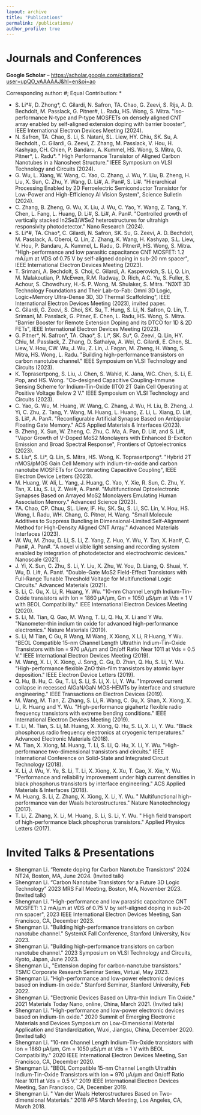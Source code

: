 ```yaml
---
layout: archive
title: "Publications"
permalink: /publications/
author_profile: true
---
```


Journals and Conferences
======
<b>Google Scholar</b> – <a href="https://scholar.google.com/citations?user=upQO_vAAAAAJ&hl=en&oi=ao" style="color:#0645AD;">https://scholar.google.com/citations?user=upQO_vAAAAAJ&hl=en&oi=ao</a>
 
Corresponding author: #; Equal Contribution: *
* S. Li*#, D. Zhong*,  C. Gilardi, N. Safron, TA. Chao, G. Zeevi, S. Rijs, A. D. Bechdolt, M. Passlack, G. Pitner#, L. Radu, HS. Wong, S. Mitra. "Iso-performance N-type and P-type MOSFETs on densely aligned CNT array enabled by self-aligned extension doping with barrier booster", IEEE International Electron Devices Meeting (2024).
* N. Safron, TA. Chao, S. Li, S. Natani, SL. Liew, HY. Chiu, SK. Su, A. Bechdolt., C. Gilardi, G. Zeevi, Z. Zhang, M. Passlack, V. Hou, H. Kashyap, CH. Chien, P. Bandaru, A. Kummel, HS. Wong, S. Mitra, G. Pitner*, L. Radu*. " High Performance Transistor of Aligned Carbon Nanotubes in a Nanosheet Structure." IEEE Symposium on VLSI Technology and Circuits (2024).
* G. Wu, L. Xiang, W. Wang, C. Yao, C. Zhang, J. Wu, Y. Liu, B. Zheng, H. Liu, X. Sun, C. Zhu, Y. Wang, D. Li#, A. Pan#, S. Li#. "Hierarchical Processing Enabled by 2D Ferroelectric Semiconductor Transistor for Low-Power and High-Efficiency AI Vision System", Science Bulletin (2024).
* C. Zhang, B. Zheng, G. Wu, X. Liu, J. Wu, C. Yao, Y. Wang, Z. Tang, Y. Chen, L. Fang, L. Huang, D. Li#, S. Li#, A. Pan#. "Controlled growth of vertically stacked In2Se3/WSe2 heterostructures for ultrahigh responsivity photodetector." Nano Research (2024).
* S. Li*#, TA. Chao*, C. Gilardi, N. Safron, SK. Su, G. Zeevi, A. D. Bechdolt, M. Passlack, A. Oberoi, Q. Lin, Z. Zhang, K. Wang, H. Kashyap, S.L. Liew, V. Hou, P. Bandaru, A. Kummel, L. Radu, G. Pitner#, HS. Wong, S. Mitra. "High-performance and low parasitic capacitance CNT MOSFET: 1.2 mA/μm at VDS of 0.75 V by self-aligned doping in sub-20 nm spacer", IEEE International Electron Devices Meeting (2023).
* T. Srimani, A. Bechdolt, S. Choi, C. Gilardi, A. Kasperovich, S. Li, Q. Lin, M. Malakoutian, P. McEwen, R.M. Radway, D. Rich, A.C. Yu, S. Fuller, S. Achour, S. Chowdhury, H.-S. P. Wong, M. Shulaker, S. Mitra. "N3XT 3D Technology Foundations and Their Lab-to-Fab: Omni 3D Logic, Logic+Memory Ultra-Dense 3D, 3D Thermal Scaffolding", IEEE International Electron Devices Meeting (2023), invited paper.
* C. Gilardi, G. Zeevi, S. Choi, SK. Su, T. Hung, S. Li, N. Safron, Q. Lin, T. Srimani, M. Passlack, G. Pitner, E. Chen, L. Radu, HS. Wong, S. Mitra. "Barrier Booster for Remote Extension Doping and its DTCO for 1D & 2D FETs", IEEE International Electron Devices Meeting (2023).
* G. Pitner*, N. Safron*, TA. Chao*, S. Li*, SK. Su*, G. Zeevi, Q. Lin, HY. Chiu, M. Passlack, Z. Zhang, D. Sathaiya, A. Wei, C. Gilardi, E. Chen, SL. Liew, V. Hou, CW. Wu, J. Wu, Z. Lin, J. Fagan, M. Zheng, H. Wang, S. Mitra, HS. Wong, L. Radu. "Building high-performance transistors on carbon nanotube channel." IEEE Symposium on VLSI Technology and Circuits (2023).
* K. Toprasertpong, S. Liu, J. Chen, S. Wahid, K. Jana, WC. Chen, S. Li, E. Pop, and HS. Wong. "Co-designed Capacitive Coupling-Immune Sensing Scheme for Indium-Tin-Oxide (ITO) 2T Gain Cell Operating at Positive Voltage Below 2 V." IEEE Symposium on VLSI Technology and Circuits (2023).
* C. Yao, G. Wu, M. Huang, W. Wang, C. Zhang, J. Wu, H. Liu, B. Zheng, J. Yi, C. Zhu, Z. Tang, Y. Wang, M. Huang, L. Huang, Z. Li, L. Xiang, D. Li#, S. Li#, A. Pan#. "Reconfigurable Artificial Synapse Based on Ambipolar Floating Gate Memory." ACS Applied Materials & Interfaces (2023).
* B. Zheng, X. Sun, W. Zheng, C. Zhu, C. Ma, A. Pan, D. Li#, and S. Li#, "Vapor Growth of V-Doped MoS2 Monolayers with Enhanced B-Exciton Emission and Broad Spectral Response", Frontiers of Optoelectronics (2023).
* S. Liu*, S. Li*, Q. Lin, S. Mitra, HS. Wong, K. Toprasertpong*. "Hybrid 2T nMOS/pMOS Gain Cell Memory with indium-tin-oxide and carbon nanotube MOSFETs for Counteracting Capacitive Coupling", IEEE Electron Device Letters (2023).
* M. Huang, W. Ali, L. Yang, J. Huang, C. Yao, Y. Xie, R. Sun, C. Zhu, Y. Tan, X. Liu, S. Li, Z. Wei#, A. Pan#. "Multifunctional Optoelectronic Synapses Based on Arrayed MoS2 Monolayers Emulating Human Association Memory." Advanced Science (2023).
* TA. Chao, CP. Chuu, SL. Liew, IF. Hu, SK. Su, S. Li, SC. Lin, V. Hou, HS. Wong, I. Radu, WH. Chang, G. Pitner, H. Wang. "Small Molecule Additives to Suppress Bundling in Dimensional-Limited Self-Alignment Method for High-Density Aligned CNT Array."  Advanced Materials Interfaces (2023).
* W. Wu, M. Zhou, D. Li, S. Li, Z. Yang, Z. Huo, Y. Wu, Y. Tan, X. Han#, C. Pan#, A. Pan#. "A novel visible light sensing and recording system enabled by integration of photodetector and electrochromic devices." Nanoscale (2021).
* J. Yi, X. Sun, C. Zhu, S. Li, Y. Liu, X. Zhu, W. You, D. Liang, Q. Shuai, Y. Wu, D. Li#, A. Pan#. "Double-Gate MoS2 Field-Effect Transistors with Full-Range Tunable Threshold Voltage for Multifunctional Logic Circuits." Advanced Materials (2021).
* S. Li, C. Gu, X. Li, R. Huang, Y. Wu. "10-nm Channel Length Indium-Tin-Oxide transistors with Ion = 1860 μA/μm, Gm = 1050 μS/μm at Vds = 1 V with BEOL Compatibility." IEEE International Electron Devices Meeting (2020).
* S. Li, M. Tian, Q. Gao, M. Wang, T. Li, Q. Hu, X. Li and Y Wu.  "Nanometer-thin indium tin oxide for advanced high-performance electronics." Nature Materials (2019).
* S. Li, M Tian, C Gu, R Wang, M Wang, X Xiong, X Li, R Huang, Y Wu. "BEOL Compatible 15-nm Channel Length Ultrathin Indium-Tin-Oxide Transistors with Ion = 970 μA/μm and On/off Ratio Near 1011 at Vds = 0.5 V." IEEE International Electron Devices Meeting (2019).
* M. Wang, X. Li, X. Xiong, J. Song, C. Gu, D. Zhan, Q. Hu, S. Li, Y. Wu. "High-performance flexible ZnO thin-film transistors by atomic layer deposition." IEEE Electron Device Letters (2019).
* Q. Hu, B. Hu, C. Gu, T. Li, S. Li, S. Li, X. Li, Y. Wu. "Improved current collapse in recessed AlGaN/GaN MOS-HEMTs by interface and structure engineering." IEEE Transactions on Electron Devices (2019).
* M. Wang, M. Tian, Z. Zhang, S. Li, R. Wang, C. Gu, X. Shan, X. Xiong, X. Li, R. Huang and Y. Wu. "High-performance gigahertz flexible radio frequency transistors with extreme bending conditions." IEEE International Electron Devices Meeting (2019).
* T. Li, M. Tian, S. Li, M. Huang, X. Xiong, Q. Hu, S. Li, X. Li, Y. Wu. "Black phosphorus radio frequency electronics at cryogenic temperatures." Advanced Electronic Materials (2018).
* M. Tian, X. Xiong, M. Huang, T. Li, S. Li, Q. Hu, X. Li, Y. Wu. "High-performance two-dimensional transistors and circuits." IEEE International Conference on Solid-State and Integrated Circuit Technology (2018).
* X. Li, J. Wu, Y. Ye, S. Li, T. Li, X. Xiong, X. Xu, T. Gao, X. Xie, Y. Wu. "Performance and reliability improvement under high current densities in black phosphorus transistors by interface engineering." ACS Applied Materials & Interfaces (2018).
* M. Huang, S. Li, Z. Zhang, X. Xiong, X. Li, Y. Wu. " Multifunctional high-performance van der Waals heterostructures." Nature Nanotechnology (2017).
* T. Li, Z. Zhang, X. Li, M. Huang, S. Li, S. Li, Y. Wu. " High field transport of high-performance black phosphorus transistors." Applied Physics Letters (2017).
  
Invited Talks & Presentations
======
* Shengman Li. “Remote doping for Carbon Nanotube Transistors” 2024 NT24, Boston, MA, June 2024. (Invited talk)
* Shengman Li. “Carbon Nanotube Transistors for a Future 3D Logic Technology” 2023 MRS Fall Meeting, Boston, MA, November 2023. (Invited talk)
* Shengman Li. "High-performance and low parasitic capacitance CNT MOSFET: 1.2 mA/μm at VDS of 0.75 V by self-aligned doping in sub-20 nm spacer", 2023 IEEE International Electron Devices Meeting, San Francisco, CA, December 2023.
* Shengman Li. "Building high-performance transistors on carbon nanotube channel." SystemX Fall Conference, Stanford University, Nov 2023.
* Shengman Li. "Building high-performance transistors on carbon nanotube channel." 2023 Symposium on VLSI Technology and Circuits, Kyoto, Japan, June 2023.
* Shengman Li., "Extension doping for carbon-nanotube transistors." TSMC Corporate Research Seminar Series, Virtual, May 2023.
* Shengman Li. "High-performance and low-power electronic devices based on indium-tin oxide." Stanford Seminar, Stanford University, Feb 2022.
* Shengman Li. "Electronic Devices Based on Ultra-thin Indium Tin Oxide." 2021 Materials Today Nano, online, China, March 2021. (Invited talk)
* Shengman Li. "High-performance and low-power electronic devices based on indium-tin oxide." 2020 Summit of Emerging Electronic Materials and Devices Symposium on Low-Dimensional Material Application and Standardization, Wuxi, Jiangsu, China, December 2020. (Invited talk)
* Shengman Li. "10-nm Channel Length Indium-Tin-Oxide transistors with Ion = 1860 μA/μm, Gm = 1050 μS/μm at Vds = 1 V with BEOL Compatibility." 2020 IEEE International Electron Devices Meeting, San Francisco, CA, December 2020.
* Shengman Li. "BEOL Compatible 15-nm Channel Length Ultrathin Indium-Tin-Oxide Transistors with Ion = 970 μA/μm and On/off Ratio Near 1011 at Vds = 0.5 V." 2019 IEEE International Electron Devices Meeting, San Francisco, CA, December 2019.
* Shengman Li. " Van der Waals Heterostructures Based on Two-dimensional Materials." 2018 APS March Meeting, Los Angeles, CA, March 2018.


